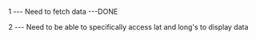 1 --- Need to fetch data ---DONE

2 --- Need to be able to specifically access lat and long's to display data 
